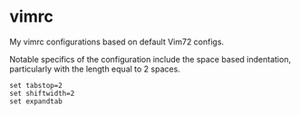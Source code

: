 vimrc
=====

My vimrc configurations based on default Vim72 configs.

Notable specifics of the configuration include the space based indentation,
particularly with the length equal to 2 spaces.

```
set tabstop=2
set shiftwidth=2
set expandtab
```
